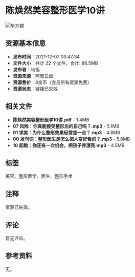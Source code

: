 # 陈焕然美容整形医学10讲

![毕方铺](https://cdn.iizhi.cn/zhi/mlogo.png)

## 资源基本信息

- **发布时间**：2021-12-07 03:47:34
- **文件大小**：共计 22 个文件，合计: 86.5MB
- **发布者**：地饭
- **资源来源**：阿里云盘
- **资源售价**：8金币（会员所有资源免费）
- **资源状态**：链接已失效

## 相关文件

- **陈焕然美容整形医学10讲.pdf** - 1.4MB
- **07 风险：你真能接受整形后的自己吗？.mp3** - 5.1MB
- **01 求美：为什么整形效果经常差一点？.mp3** - 4.8MB
- **00 发刊词：整形医生是怎么把人变好看的？.mp3** - 5.8MB
- **10 起跑：你还有一次机会，把孩子养漂亮.mp3** - 4.5MB

## 标签

美容、整形医学、医生、整形手术

## 注释

资源已失效。

## 评论

暂无评论。

## 参考资料

无。